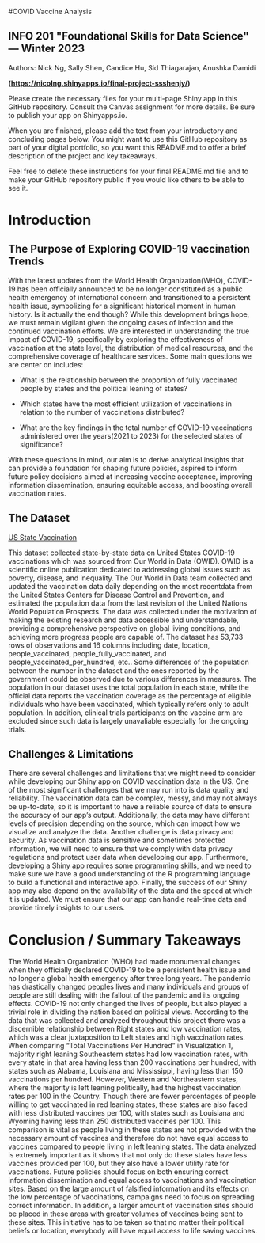 #COVID Vaccine Analysis
## INFO 201 "Foundational Skills for Data Science" — Winter 2023

Authors: Nick Ng, Sally Shen, Candice Hu, Sid Thiagarajan, Anushka Damidi

**(https://nicolng.shinyapps.io/final-project-ssshenjy/)**

Please create the necessary files for your multi-page Shiny app in this GitHub repository. Consult the Canvas assignment for more details. Be sure to publish your app on Shinyapps.io.

When you are finished, please add the text from your introductory and concluding pages below. You might want to use this GitHub repository as part of your digital portfolio, so you want this README.md to offer a brief description of the project and key takeaways.

Feel free to delete these instructions for your final README.md file and to make your GitHub repository public if you would like others to be able to see it. 

# Introduction


## The Purpose of Exploring COVID-19 vaccination Trends

With the latest updates from the World Health Organization(WHO), COVID-19 has been officially announced to be no longer constituted as a public health emergency of international concern and transitioned to a persistent health issue, symbolizing for a significant historical moment in human history. Is it actually the end though? While this development brings hope, we must remain vigilant given the ongoing cases of infection and the continued vaccination efforts. We are interested in understanding the true impact of COVID-19, specifically by exploring the effectiveness of vaccination at the state level, the distribution of medical resources, and the comprehensive coverage of healthcare services. Some main questions we are center on includes:

- What is the relationship between the proportion of fully vaccinated people by states and the political leaning of states?

- Which states have the most efficient utilization of vaccinations in relation to the number of vaccinations distributed?

- What are the key findings in the total number of COVID-19 vaccinations administered over the years(2021 to 2023) for the selected states of significance?

With these questions in mind, our aim is to derive analytical insights that can provide a foundation for shaping future policies, aspired to inform future policy decisions aimed at increasing vaccine acceptance, improving information dissemination, ensuring equitable access, and boosting overall vaccination rates.


## The Dataset
[US State Vaccination](https://data.world/ourworldindata/covid-19-vaccinations/workspace/file?filename=us_state_vaccinations.csv)

This dataset collected state-by-state data on United States COVID-19 vaccinations which was sourced from Our World in Data (OWID). OWID is a scientific online publication dedicated to addressing global issues such as poverty, disease, and inequality. The Our World in Data team collected and updated the vaccination data daily depending on the most recentdata from the United States Centers for Disease Control and Prevention, and estimated the population data from the last revision of the United Nations World Population Prospects. The data was collected under the motivation of making the existing research and data accessible and understandable, providing a comprehensive perspective on global living conditions, and achieving more progress people are capable of. The dataset has 53,733 rows of observations and 16 columns including date, location, people_vaccinated, people_fully_vaccinated, and people_vaccinated_per_hundred, etc.. Some differences of the population between the number in the dataset and the ones reported by the government could be observed due to various differences in measures. The population in our dataset uses the total population in each state, while the official data reports the vaccination coverage as the percentage of eligible individuals who have been vaccinated, which typically refers only to adult population. In addition, clinical trials participants on the vaccine arm are excluded since such data is largely unavaliable especially for the ongoing trials.


## Challenges & Limitations

There are several challenges and limitations that we might need to consider while developing our Shiny app on COVID vaccination data in the US. One of the most significant challenges that we may run into is data quality and reliability. The vaccination data can be complex, messy, and may not always be up-to-date, so it is important to have a reliable source of data to ensure the accuracy of our app’s output. Additionally, the data may have different levels of precision depending on the source, which can impact how we visualize and analyze the data. Another challenge is data privacy and security. As vaccination data is sensitive and sometimes protected information, we will need to ensure that we comply with data privacy regulations and protect user data when developing our app. Furthermore, developing a Shiny app requires some programming skills, and we need to make sure we have a good understanding of the R programming language to build a functional and interactive app. Finally, the success of our Shiny app may also depend on the availability of the data and the speed at which it is updated. We must ensure that our app can handle real-time data and provide timely insights to our users.



# Conclusion / Summary Takeaways

The World Health Organization (WHO) had made monumental changes when they officially declared COVID-19 to be a persistent health issue and no longer a global health emergency after three long years. The pandemic has drastically changed peoples lives and many individuals and groups of people are still dealing with the fallout of the pandemic and its ongoing effects. COVID-19 not only changed the lives of people, but also played a trivial role in dividing the nation based on political views. 
According to the data that was collected and analyzed throughout this project there was a discernible relationship between Right states and low vaccination rates, which was a clear juxtaposition to Left states and high vaccination rates. When comparing “Total Vaccinations Per Hundred” in Visualization 1, majority right leaning Southeastern states had low vaccination rates, with every state in that area having less than 200 vaccinations per hundred, with states such as Alabama, Louisiana and Mississippi, having less than 150 vaccinations per hundred. However, Western and Northeastern states, where the majority is left leaning politically, had the highest vaccination rates per 100 in the Country. Though there are fewer percentages of people willing to get vaccinated in red leaning states, these states are also faced with less distributed vaccines per 100, with states such as Louisiana and Wyoming having less than 250 distributed vaccines per 100. 
This comparison is vital as people living in these states are not provided with the necessary amount of vaccines and therefore do not have equal access to vaccines compared to people living in left leaning states. The data analyzed is extremely important as it shows that not only do these states have less vaccines provided per 100, but they also have a lower utility rate for vaccinations. Future policies should focus on both ensuring correct information dissemination and equal access to vaccinations and vaccination sites. Based on the large amount of falsified information and its effects on the low percentage of vaccinations, campaigns need to focus on spreading correct information. In addition, a larger amount of vaccination sites should be placed in these areas with greater volumes of vaccines being sent to these sites. This initiative has to be taken so that no matter their political beliefs or location, everybody will have equal access to life saving vaccines.

